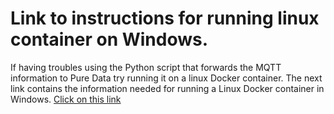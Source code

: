 # Link to instructions for running linux container on Windows.
If having troubles using the Python script that forwards the MQTT information to Pure Data try running it on a 
linux Docker container.
The next link contains the information needed for running a Linux Docker container in Windows.
[Click on this link](https://linuxhint.com/run-linux-container-on-windows/)
